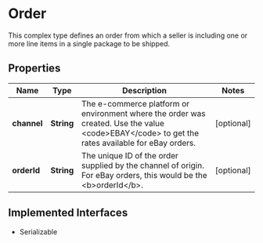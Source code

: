 

# Order

This complex type defines an order from which a seller is including one or more line items in a single package to be shipped.
## Properties

Name | Type | Description | Notes
------------ | ------------- | ------------- | -------------
**channel** | **String** | The e-commerce platform or environment where the order was created. Use the value &lt;code&gt;EBAY&lt;/code&gt; to get the rates available for eBay orders. |  [optional]
**orderId** | **String** | The unique ID of the order supplied by the channel of origin. For eBay orders, this would be the &lt;b&gt;orderId&lt;/b&gt;. |  [optional]


## Implemented Interfaces

* Serializable


